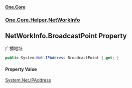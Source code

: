 #### [One.Core](index.md 'index')
### [One.Core.Helper](One_Core_Helper.md 'One.Core.Helper').[NetWorkInfo](One_Core_Helper_NetWorkInfo.md 'One.Core.Helper.NetWorkInfo')
## NetWorkInfo.BroadcastPoint Property
广播地址 
```csharp
public System.Net.IPAddress BroadcastPoint { get; }
```
#### Property Value
[System.Net.IPAddress](https://docs.microsoft.com/en-us/dotnet/api/System.Net.IPAddress 'System.Net.IPAddress')
